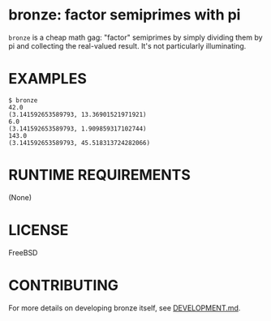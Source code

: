 # bronze: factor semiprimes with pi

`bronze` is a cheap math gag: "factor" semiprimes by simply dividing them by pi and collecting the real-valued result. It's not particularly illuminating.

# EXAMPLES

```console
$ bronze
42.0
(3.141592653589793, 13.36901521971921)
6.0
(3.141592653589793, 1.909859317102744)
143.0
(3.141592653589793, 45.518313724282066)
```

# RUNTIME REQUIREMENTS

(None)

# LICENSE

FreeBSD

# CONTRIBUTING

For more details on developing bronze itself, see [DEVELOPMENT.md](DEVELOPMENT.md).
